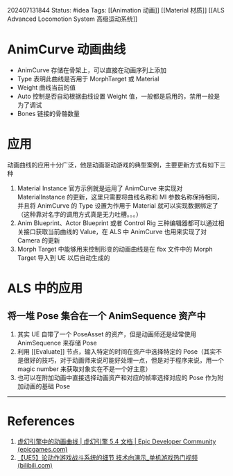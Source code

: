 202407131844
Status: #idea
Tags: [[Animation 动画]] [[Material 材质]]  [[ALS Advanced Locomotion System 高级运动系统]]
# AnimCurve 动画曲线
- AnimCurve 存储在骨架上，可以直接在动画序列上添加
- Type 表明此曲线是否用于 MorphTarget 或 Material
- Weight 曲线当前的值
- Auto 控制是否自动根据曲线设置 Weight 值，一般都是启用的，禁用一般是为了调试
- Bones 链接的骨骼数量
# 应用
动画曲线的应用十分广泛，他是动画驱动游戏的典型案例，主要更新方式有如下三种
1. Material Instance 官方示例就是运用了 AnimCurve 来实现对 MaterialInstance 的更新，这里只需要将曲线名称和 MI 参数名称保持相同，并且将 AnimCurve 的 Type 设置为作用于 Material 就可以实现数据绑定了（这种靠对名字的调用方式真是无力吐槽。。。）
2. Anim Blueprint、Actor Blueprint 或者 Control Rig 三种编辑器都可以通过相关接口获取当前曲线的 Value，在 ALS 中 AnimCurve 也用来实现了对 Camera 的更新
3. Morph Target 中能够用来控制形变的动画曲线是在 fbx 文件中的 Morph Target 导入到 UE 以后自动生成的

# ALS 中的应用
## 将一堆 Pose 集合在一个 AnimSequence 资产中
1. 其实 UE 自带了一个 PoseAsset 的资产，但是动画师还是经常使用 AnimSequence 来存储 Pose
2. 利用  [[Evaluate]] 节点，输入特定的时间在资产中选择特定的 Pose（其实不是很好的技巧，对于动画师来说可能好处理一点，但是对于程序来说，用一个 magic number 来获取对象实在不是一个好主意）
3. 也可以在附加动画中直接选择动画资产和对应的帧率选择对应的 Pose 作为附加动画的基础 Pose

---
# References
1. [虚幻引擎中的动画曲线 | 虚幻引擎 5.4 文档 | Epic Developer Community (epicgames.com)](https://dev.epicgames.com/documentation/zh-cn/unreal-engine/animation-curves-in-unreal-engine)
2. [【UE5】论动作游戏战斗系统的细节 技术向演示_单机游戏热门视频 (bilibili.com)](https://www.bilibili.com/video/BV1xb411D7PJ/?spm_id_from=333.999.top_right_bar_window_default_collection.content.click)